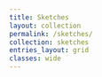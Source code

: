```yaml
---
title: Sketches
layout: collection
permalink: /sketches/
collection: sketches
entries_layout: grid
classes: wide
---
```


